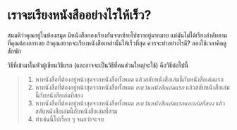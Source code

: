 # เราจะเรียงหนังสืออย่างไรให้เร็ว?
สมมติว่าคุณอยู่ในห้องสมุด มีหนังสือกองเรียงกันจากซ้ายไปขวาอยู่มากมาย แต่มันไม่ได้เรียงลำดับตามที่คุณต้องการเลย ถ้าคุณอยากจะเรียงหนังสือเหล่านั้นให้เร็วที่สุด ควรจะทำอย่างไรดี? ลองใช้เวลาคิดดูสักพัก  

วิธีที่เข้ามาในหัวผู้เขียนวิธีแรก (และอาจจะเป็นวิธีที่คนส่วนใหญ่จะใช้) คือวิธีต่อไปนี้  
> 1. หาหนังสือที่ต้องอยู่หน้าสุดจากหนังสือทั้งหมด แล้วสลับหนังสือเล่มนี้กับหนังสือเล่มแรก
> 2. หาหนังสือที่ต้องอยู่หน้าสุดจากหนังสือทั้งหมด *ยกเว้นหนังสือเล่มแรก* แล้วสลับหนังสือเล่มนี้กับหนังสือเล่มที่สอง
> 3. หาหนังสือที่ต้องอยู่หน้าสุดจากหนังสือทั้งหมด *ยกเว้นหนังสือเล่มแรกและเล่มที่สอง* แล้วสลับหนังสือเล่มนี้กับหนังสือเล่มที่สาม
> 4. ทำเช่นนี้ไปเรื่อย ๆ จนกว่าจะจบ
